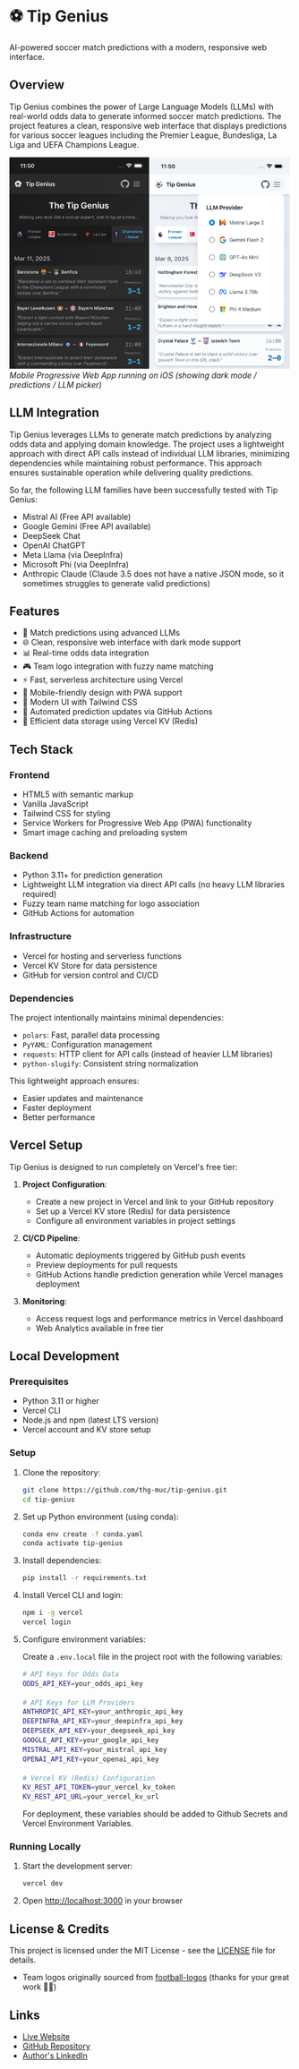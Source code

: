 # ⚽️ Tip Genius

AI-powered soccer match predictions with a modern, responsive web interface.

## Overview

Tip Genius combines the power of Large Language Models (LLMs) with real-world odds data to generate informed soccer match predictions. The project features a clean, responsive web interface that displays predictions for various soccer leagues including the Premier League, Bundesliga, La Liga and UEFA Champions League.

![Tip Genius iOS PWA](/.github/assets/screenshot_ios_pwa.png)
*Mobile Progressive Web App running on iOS (showing dark mode / predictions / LLM picker)*

## LLM Integration

Tip Genius leverages LLMs to generate match predictions by analyzing odds data and applying domain knowledge. The project uses a lightweight approach with direct API calls instead of individual LLM libraries, minimizing dependencies while maintaining robust performance. This approach ensures sustainable operation while delivering quality predictions.

So far, the following LLM families have been successfully tested with Tip Genius:

- Mistral AI (Free API available)
- Google Gemini (Free API available)
- DeepSeek Chat
- OpenAI ChatGPT
- Meta Llama (via DeepInfra)
- Microsoft Phi (via DeepInfra)
- Anthropic Claude (Claude 3.5 does not have a native JSON mode, so it sometimes struggles to generate valid predictions)

## Features

- 🎯 Match predictions using advanced LLMs
- 🌐 Clean, responsive web interface with dark mode support
- 📊 Real-time odds data integration
- 🎮 Team logo integration with fuzzy name matching
- ⚡️ Fast, serverless architecture using Vercel
- 📱 Mobile-friendly design with PWA support
- 🎨 Modern UI with Tailwind CSS
- 🔄 Automated prediction updates via GitHub Actions
- 💾 Efficient data storage using Vercel KV (Redis)

## Tech Stack

### Frontend

- HTML5 with semantic markup
- Vanilla JavaScript
- Tailwind CSS for styling
- Service Workers for Progressive Web App (PWA) functionality
- Smart image caching and preloading system

### Backend

- Python 3.11+ for prediction generation
- Lightweight LLM integration via direct API calls (no heavy LLM libraries required)
- Fuzzy team name matching for logo association
- GitHub Actions for automation

### Infrastructure

- Vercel for hosting and serverless functions
- Vercel KV Store for data persistence
- GitHub for version control and CI/CD

### Dependencies

The project intentionally maintains minimal dependencies:

- `polars`: Fast, parallel data processing
- `PyYAML`: Configuration management
- `requests`: HTTP client for API calls (instead of heavier LLM libraries)
- `python-slugify`: Consistent string normalization

This lightweight approach ensures:

- Easier updates and maintenance
- Faster deployment
- Better performance

## Vercel Setup

Tip Genius is designed to run completely on Vercel's free tier:

1. **Project Configuration**:
   - Create a new project in Vercel and link to your GitHub repository
   - Set up a Vercel KV store (Redis) for data persistence
   - Configure all environment variables in project settings

2. **CI/CD Pipeline**:
   - Automatic deployments triggered by GitHub push events
   - Preview deployments for pull requests
   - GitHub Actions handle prediction generation while Vercel manages deployment

3. **Monitoring**:
   - Access request logs and performance metrics in Vercel dashboard
   - Web Analytics available in free tier

## Local Development

### Prerequisites

- Python 3.11 or higher
- Vercel CLI
- Node.js and npm (latest LTS version)
- Vercel account and KV store setup

### Setup

1. Clone the repository:

    ```bash
    git clone https://github.com/thg-muc/tip-genius.git
    cd tip-genius
    ```

2. Set up Python environment (using conda):

    ```bash
    conda env create -f conda.yaml
    conda activate tip-genius
    ```

3. Install dependencies:

    ```bash
    pip install -r requirements.txt
    ```

4. Install Vercel CLI and login:

    ```bash
    npm i -g vercel
    vercel login
    ```

5. Configure environment variables:

    Create a `.env.local` file in the project root with the following variables:

    ```bash
    # API Keys for Odds Data
    ODDS_API_KEY=your_odds_api_key

    # API Keys for LLM Providers
    ANTHROPIC_API_KEY=your_anthropic_api_key
    DEEPINFRA_API_KEY=your_deepinfra_api_key
    DEEPSEEK_API_KEY=your_deepseek_api_key
    GOOGLE_API_KEY=your_google_api_key
    MISTRAL_API_KEY=your_mistral_api_key
    OPENAI_API_KEY=your_openai_api_key

    # Vercel KV (Redis) Configuration
    KV_REST_API_TOKEN=your_vercel_kv_token
    KV_REST_API_URL=your_vercel_kv_url
    ```

    For deployment, these variables should be added to Github Secrets and Vercel Environment Variables.

### Running Locally

1. Start the development server:

    ```bash
    vercel dev
    ```

2. Open <http://localhost:3000> in your browser

## License & Credits

This project is licensed under the MIT License - see the [LICENSE](LICENSE) file for details.

- Team logos originally sourced from [football-logos](https://github.com/luukhopman/football-logos) (thanks for your great work 👍🏻)

## Links

- [Live Website](https://tip-genius.vercel.app)
- [GitHub Repository](https://github.com/thg-muc/tip-genius)
- [Author's LinkedIn](http://linkedin.com/in/thomas-glanzer)